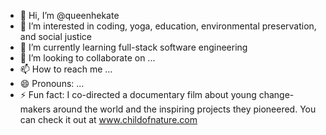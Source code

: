 - 👋 Hi, I’m @queenhekate
- 👀 I’m interested in coding, yoga, education, environmental preservation, and social justice
- 🌱 I’m currently learning full-stack software engineering
- 💞️ I’m looking to collaborate on ...
- 📫 How to reach me ...
- 😄 Pronouns: ...
- ⚡ Fun fact: I co-directed a documentary film about young change-makers around the world and the inspiring projects they pioneered. You can check it out at www.childofnature.com

<!---
queenhekate/queenhekate is a ✨ special ✨ repository because its `README.md` (this file) appears on your GitHub profile.
You can click the Preview link to take a look at your changes.
--->
